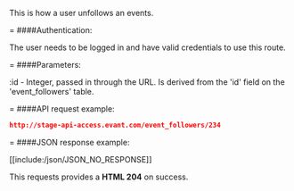 <!-- --- title: DELETE /event_followers/:id -->

This is how a user unfollows an events.

=
####Authentication:

The user needs to be logged in and have valid credentials to use this route.

=
####Parameters:

:id - Integer, passed in through the URL. Is derived from the 'id' field on the 'event_followers' table.

=
####API request example:
```json
http://stage-api-access.evant.com/event_followers/234
```

=
####JSON response example:

[[include:/json/JSON_NO_RESPONSE]]

This requests provides a <strong>HTML 204</strong> on success.